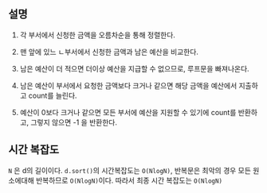 ## 설명

1. 각 부서에서 신청한 금액을 오름차순을 통해 정렬한다.

2. 맨 앞에 있느 ㄴ부서에서 신청한 금액과 남은 예산을 비교한다.

3. 남은 예산이 더 적으면 더이상 예산을 지급할 수 없으므로, 루프문을 빠져나온다.

4. 남은 예산이 부서에서 요청한 금액보다 크거나 같으면 해당 금액을 예산에서 지출하고 count를 늘린다.

5. 예산이 0보다 크거나 같으면 모든 부서에 예산을 지원할 수 있기에 count를 반환하고, 그렇지 않으면 -1 을 반환한다.

## 시간 복잡도

`N` 은 d의 길이이다. `d.sort()`의 시간복잡도는 `O(NlogN)`, 반복문은 최악의 경우 모든 원소에대해 반복하므로 `O(NlogN)`이다. 따라서 최종 시간 복잡도는 `O(NlogN)`
